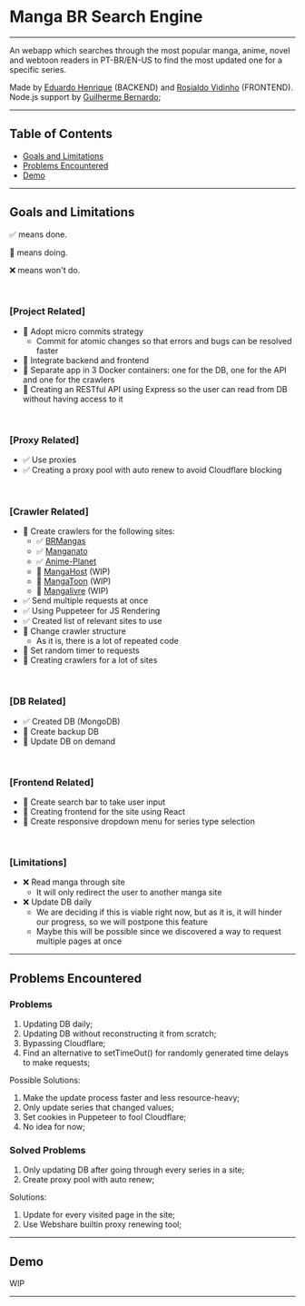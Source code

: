 # Manga BR Search Engine

---

An webapp which searches through the most popular manga, anime, novel and webtoon readers in PT-BR/EN-US to find the most updated one for a specific series.

Made by [Eduardo Henrique](https://github.com/ed-henrique) (BACKEND) and [Rosialdo Vidinho](https://github.com/Rosialdo) (FRONTEND).
Node.js support by [Guilherme Bernardo](https://github.com/GuilhermeBn198);

---

## Table of Contents

- [Goals and Limitations](#goals-and-limitations)
- [Problems Encountered](#problems-encountered)
- [Demo](#demo)

---

## Goals and Limitations

✅ means done.

🚧 means doing.

❌ means won't do.

&nbsp;

### [Project Related]

- 🚧 Adopt micro commits strategy
  - Commit for atomic changes so that errors and bugs can be resolved faster
- 🚧 Integrate backend and frontend
- 🚧 Separate app in 3 Docker containers: one for the DB, one for the API and one for the crawlers
- 🚧 Creating an RESTful API using Express so the user can read from DB without having access to it

&nbsp;

### [Proxy Related]

- ✅ Use proxies
- ✅ Creating a proxy pool with auto renew to avoid Cloudflare blocking

&nbsp;

### [Crawler Related]

- 🚧 Create crawlers for the following sites:
  - ✅ [BRMangas](https://brmangas.net)
  - ✅ [Manganato](https://manganato.com/)
  - ✅ [Anime-Planet](https://www.anime-planet.com)
  - 🚧 [MangaHost](https://mangahosted.com) (WIP)
  - 🚧 [MangaToon](https://mangatoon.mobi) (WIP)
  - 🚧 [Mangalivre](https://mangalivre.net) (WIP)
- ✅ Send multiple requests at once
- ✅ Using Puppeteer for JS Rendering
- ✅ Created list of relevant sites to use
- 🚧 Change crawler structure
  - As it is, there is a lot of repeated code
- 🚧 Set random timer to requests
- 🚧 Creating crawlers for a lot of sites

&nbsp;

### [DB Related]

- ✅ Created DB (MongoDB)
- 🚧 Create backup DB
- 🚧 Update DB on demand

&nbsp;

### [Frontend Related]

- 🚧 Create search bar to take user input
- 🚧 Creating frontend for the site using React
- 🚧 Create responsive dropdown menu for series type selection

&nbsp;

### [Limitations]

- ❌ Read manga through site
  - It will only redirect the user to another manga site
- ❌ Update DB daily
  - We are deciding if this is viable right now, but as it is, it will hinder our progress, so we will postpone this feature
  - Maybe this will be possible since we discovered a way to request multiple pages at once

---

## Problems Encountered

### Problems

1. Updating DB daily;
2. Updating DB without reconstructing it from scratch;
3. Bypassing Cloudflare;
4. Find an alternative to setTimeOut() for randomly generated time delays to make requests;

Possible Solutions:

1. Make the update process faster and less resource-heavy;
2. Only update series that changed values;
3. Set cookies in Puppeteer to fool Cloudflare;
4. No idea for now;

### Solved Problems

1. Only updating DB after going through every series in a site;
2. Create proxy pool with auto renew;

Solutions:

1. Update for every visited page in the site;
2. Use Webshare builtin proxy renewing tool;

---

## Demo

WIP

---
